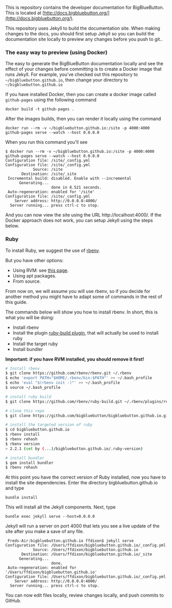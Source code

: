 This is repository contains the developer documentation for BigBlueButton.  This is located at [http://docs.bigbluebutton.org/](http://docs.bigbluebutton.org/).

This repository uses Jekyll to build the documentation site.  When making changes to the docs, you should first setup Jekyll so you can build the documentation site locally to preview any changes before you push to git..

### The easy way to preview (using Docker)

The easy to generate the BigBlueButton documentation locally and see the effect of your changes before committing is to create a Docker image that runs Jekyll. For example, you've checked out this repository to `~/bigbluebutton.github.io`, then change your directory to `~/bigbluebutton.github.io`

If you have installed Docker, then you can create a docker image called `github-pages` using the following command

~~~
docker build -t github-pages .
~~~

After the images builds, then you can render it locally using the command

~~~
docker run --rm -v ~/bigbluebutton.github.io:/site -p 4000:4000 github-pages serve --watch --host 0.0.0.0
~~~

When you run this command you'll see

~~~
$ docker run --rm -v ~/bigbluebutton.github.io:/site -p 4000:4000 github-pages serve --watch --host 0.0.0.0
Configuration file: /site/_config.yml
Configuration file: /site/_config.yml
            Source: /site
       Destination: /site/_site
 Incremental build: disabled. Enable with --incremental
      Generating... 
                    done in 8.521 seconds.
 Auto-regeneration: enabled for '/site'
Configuration file: /site/_config.yml
    Server address: http://0.0.0.0:4000/
  Server running... press ctrl-c to stop.
~~~

And you can now view the site using the URL http://localhost:4000/.  If the Docker approach does not work, you can setup Jekyll using the steps below.

### Ruby

To install Ruby, we suggest the use of [rbenv](https://github.com/rbenv/rbenv).

But you have other options:

* Using RVM: see [this page](https://rvm.io/rvm/install/).
* Using apt packages.
* From source.

From now on, we will assume you will use rbenv, so if you decide for another method you might have to adapt some of commands in the rest of this guide.

The commands below will show you how to install rbenv. In short, this is what you will be doing:

* Install rbenv
* Install the plugin [ruby-build plugin](https://github.com/rbenv/ruby-build), that will actually be used to install ruby
* Install the target ruby
* Install bundler

**Important: if you have RVM installed, you should remove it first!**

```bash
# Install rbenv
$ git clone https://github.com/rbenv/rbenv.git ~/.rbenv
$ echo 'export PATH="$HOME/.rbenv/bin:$PATH"' >> ~/.bash_profile
$ echo 'eval "$(rbenv init -)"' >> ~/.bash_profile
$ source ~/.bash_profile

# install ruby build
$ git clone https://github.com/rbenv/ruby-build.git ~/.rbenv/plugins/ruby-build

# clone this repo
$ git clone https://github.com/bigbluebutton/bigbluebutton.github.io.git

# install the targeted version of ruby
$ cd bigbluebutton.github.io
$ rbenv install
$ rbenv rehash
$ rbenv version
> 2.2.1 (set by (...)/bigbluebutton.github.io/.ruby-version)

# install bundler
$ gem install bundler
$ rbenv rehash
```

At this point you have the correct version of Ruby installed, now you have to install the site dependencies. Enter the directory bigbluebutton.github.io and type

```
bundle install
```

 This will install all the Jekyll components.  Next, type

```
bundle exec jekyll serve --host=0.0.0.0
```

Jekyll will run a server on port 4000 that lets you see a live update of the site after you make a save of any file.

```
 Freds-Air:bigbluebutton.github.io ffdixon$ jekyll serve
Configuration file: /Users/ffdixon/bigbluebutton.github.io/_config.yml
            Source: /Users/ffdixon/bigbluebutton.github.io
       Destination: /Users/ffdixon/bigbluebutton.github.io/_site
      Generating... 
                    done.
 Auto-regeneration: enabled for '/Users/ffdixon/bigbluebutton.github.io'
Configuration file: /Users/ffdixon/bigbluebutton.github.io/_config.yml
    Server address: http://0.0.0.0:4000/
  Server running... press ctrl-c to stop.
```

You can now edit files locally, review changes locally, and push commits to GitHub.
